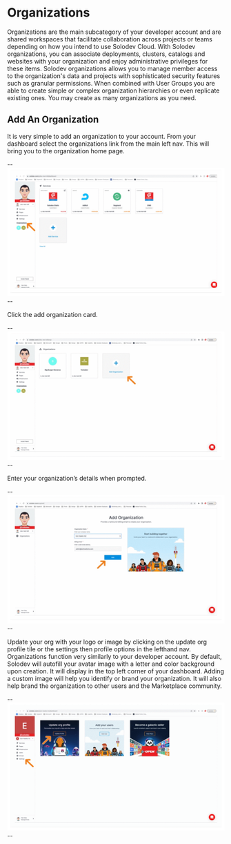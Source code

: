 # Organizations

Organizations are the main subcategory of your developer account and are shared workspaces that facilitate collaboration across projects or teams depending on how you intend to use Solodev Cloud. With Solodev organizations, you can associate deployments, clusters, catalogs and websites with your organization and enjoy administrative privileges for these items. Solodev organizations allows you to manage member access to the organization's data and projects with sophisticated security features such as granular permissions. When combined with User Groups you are able to create simple or complex organization hierarchies or even replicate existing ones. You may create as many organizations as you need.

## Add An Organization

It is very simple to add an organization to your account. From your dashboard select the organizations link from the main left nav. This will bring you to the organization home page. 

--![](Org1.png)--

Click the add organization card.

--![](Org2.png)--

Enter your organization’s details when prompted. 

--![](Org3.png)--

Update your org with your logo or image by clicking on the update org profile tile or the settings then profile options in the lefthand nav. Organizations function very similarly to your developer account. By default, Solodev will autofill your avatar image with a letter and color background upon creation. It will display in the top left corner of your dashboard. Adding a custom image will help you identify or brand your organization. It will also help brand the organization to other users and the Marketplace community.

--![](Org4.png)--
